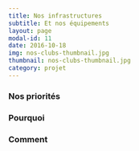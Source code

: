 ```yaml
---
title: Nos infrastructures
subtitle: Et nos équipements
layout: page
modal-id: 11
date: 2016-10-18
img: nos-clubs-thumbnail.jpg
thumbnail: nos-clubs-thumbnail.jpg
category: projet
---
```


### Nos priorités


### Pourquoi


### Comment

